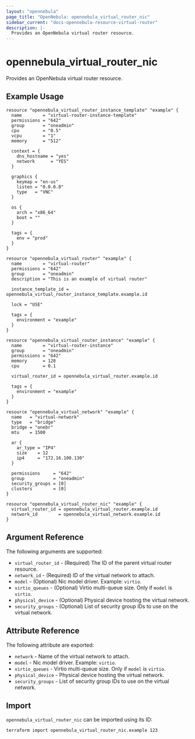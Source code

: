 ```yaml
---
layout: "opennebula"
page_title: "OpenNebula: opennebula_virtual_router_nic"
sidebar_current: "docs-opennebula-resource-virtual-router"
description: |-
  Provides an OpenNebula virtual router resource.
---
```


# opennebula_virtual_router_nic

Provides an OpenNebula virtual router resource.

## Example Usage

```hcl
resource "opennebula_virtual_router_instance_template" "example" {
  name        = "virtual-router-instance-template"
  permissions = "642"
  group       = "oneadmin"
  cpu         = "0.5"
  vcpu        = "1"
  memory      = "512"

  context = {
    dns_hostname = "yes"
    network      = "YES"
  }

  graphics {
    keymap = "en-us"
    listen = "0.0.0.0"
    type   = "VNC"
  }

  os {
    arch = "x86_64"
    boot = ""
  }

  tags = {
    env = "prod"
  }
}

resource "opennebula_virtual_router" "example" {
  name        = "virtual-router"
  permissions = "642"
  group       = "oneadmin"
  description = "This is an example of virtual router"

  instance_template_id = opennebula_virtual_router_instance_template.example.id

  lock = "USE"

  tags = {
    environment = "example"
  }
}

resource "opennebula_virtual_router_instance" "example" {
  name        = "virtual-router-instance"
  group       = "oneadmin"
  permissions = "642"
  memory      = 128
  cpu         = 0.1

  virtual_router_id = opennebula_virtual_router.example.id

  tags = {
    environment = "example"
  }
}

resource "opennebula_virtual_network" "example" {
  name   = "virtual-network"
  type   = "bridge"
  bridge = "onebr"
  mtu    = 1500

  ar {
    ar_type = "IP4"
    size    = 12
    ip4     = "172.16.100.130"
  }

  permissions     = "642"
  group           = "oneadmin"
  security_groups = [0]
  clusters        = [0]
}

resource "opennebula_virtual_router_nic" "example" {
  virtual_router_id = opennebula_virtual_router.example.id
  network_id        = opennebula_virtual_network.example.id
}
```

## Argument Reference

The following arguments are supported:

* `virtual_router_id` - (Required) The ID of the parent virtual router resource.
* `network_id` - (Required) ID of the virtual network to attach.
* `model` - (Optional) Nic model driver. Example: `virtio`.
* `virtio_queues` - (Optional) Virtio multi-queue size. Only if `model` is `virtio`.
* `physical_device` - (Optional) Physical device hosting the virtual network.
* `security_groups` - (Optional) List of security group IDs to use on the virtual network.

## Attribute Reference

The following attribute are exported:

* `network` - Name of the virtual network to attach.
* `model` - Nic model driver. Example: `virtio`.
* `virtio_queues` - Virtio multi-queue size. Only if `model` is `virtio`.
* `physical_device` - Physical device hosting the virtual network.
* `security_groups` - List of security group IDs to use on the virtual network.

## Import

`opennebula_virtual_router_nic` can be imported using its ID:

```shell
terraform import opennebula_virtual_router_nic.example 123
```
